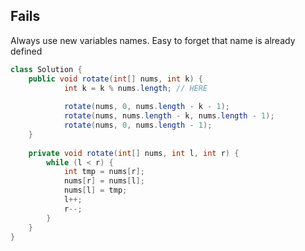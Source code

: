 ## Fails
Always use new variables names. Easy to forget that name is already defined
```java
class Solution {
    public void rotate(int[] nums, int k) {
            int k = k % nums.length; // HERE
            
            rotate(nums, 0, nums.length - k - 1);
            rotate(nums, nums.length - k, nums.length - 1);
            rotate(nums, 0, nums.length - 1);
    }
    
    private void rotate(int[] nums, int l, int r) {
        while (l < r) {
            int tmp = nums[r];
            nums[r] = nums[l];
            nums[l] = tmp;
            l++;
            r--;
        }
    }
}
```